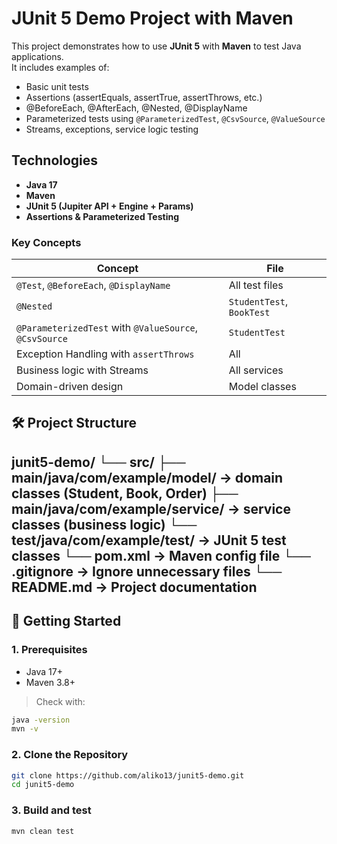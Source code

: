 # JUnit 5 Demo Project with Maven

This project demonstrates how to use **JUnit 5** with **Maven** to test Java applications.  
It includes examples of:
- Basic unit tests
- Assertions (assertEquals, assertTrue, assertThrows, etc.)
- @BeforeEach, @AfterEach, @Nested, @DisplayName
- Parameterized tests using `@ParameterizedTest`, `@CsvSource`, `@ValueSource`
- Streams, exceptions, service logic testing

## Technologies

- **Java 17**
- **Maven**
- **JUnit 5 (Jupiter API + Engine + Params)**
- **Assertions & Parameterized Testing**

### Key Concepts
| Concept                                                | File                      |
| ------------------------------------------------------ | ------------------------- |
| `@Test`, `@BeforeEach`, `@DisplayName`                 | All test files            |
| `@Nested`                                              | `StudentTest`, `BookTest` |
| `@ParameterizedTest` with `@ValueSource`, `@CsvSource` | `StudentTest`             |
| Exception Handling with `assertThrows`                 | All                       |
| Business logic with Streams                            | All services              |
| Domain-driven design                                   | Model classes             |

## 🛠 Project Structure

junit5-demo/
└── src/
├── main/java/com/example/model/ → domain classes (Student, Book, Order)
├── main/java/com/example/service/ → service classes (business logic)
└── test/java/com/example/test/ → JUnit 5 test classes
└── pom.xml → Maven config file
└── .gitignore → Ignore unnecessary files
└── README.md → Project documentation
---

## 🚀 Getting Started

### 1. Prerequisites

- Java 17+
- Maven 3.8+

> Check with:
```bash
java -version
mvn -v
```

### 2. Clone the Repository
```bash
git clone https://github.com/aliko13/junit5-demo.git
cd junit5-demo
```

### 3. Build and test
```bash
mvn clean test
```